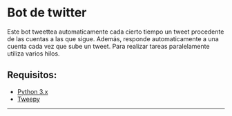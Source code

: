# Bot de twitter
Este bot tweettea automaticamente cada cierto tiempo un tweet procedente de las cuentas a las que sigue. 
Además, responde automaticamente a una cuenta cada vez que sube un tweet.
Para realizar tareas paralelamente utiliza varios hilos.

## Requisitos:

* [Python 3.x](https://www.python.org)
* [Tweepy](http://www.tweepy.org)


-----
